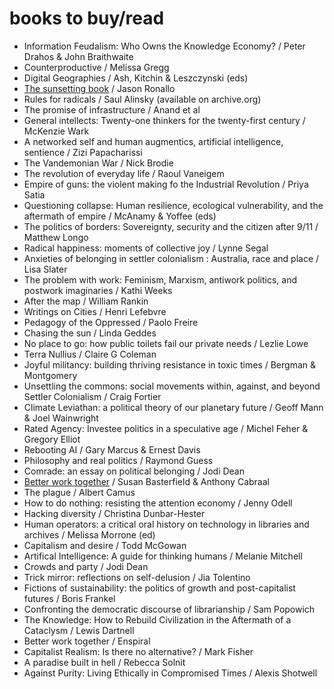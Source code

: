 # books to buy/read

* Information Feudalism: Who Owns the Knowledge Economy? / Peter Drahos & John Braithwaite
* Counterproductive / Melissa Gregg
* Digital Geographies / Ash, Kitchin & Leszczynski (eds)
* [The sunsetting book](https://ronallo.com/sunsetting-book/) / Jason Ronallo
* Rules for radicals / Saul Alinsky (available on archive.org)
* The promise of infrastructure / Anand et al
* General intellects: Twenty-one thinkers for the twenty-first century / McKenzie Wark
* A networked self and human augmentics, artificial intelligence, sentience / Zizi Papacharissi
* The Vandemonian War / Nick Brodie
* The revolution of everyday life / Raoul Vaneigem
* Empire of guns: the violent making fo the Industrial Revolution / Priya Satia
* Questioning collapse: Human resilience, ecological vulnerability, and the aftermath of empire / McAnamy & Yoffee (eds)
* The politics of borders: Sovereignty, security and the citizen after 9/11 / Matthew Longo
* Radical happiness: moments of collective joy / Lynne Segal
* Anxieties of belonging in settler colonialism : Australia, race and place / Lisa Slater
* The problem with work: Feminism, Marxism, antiwork politics, and postwork imaginaries / Kathi Weeks
* After the map / William Rankin
* Writings on Cities / Henri Lefebvre
* Pedagogy of the Oppressed / Paolo Freire
* Chasing the sun / Linda Geddes
* No place to go: how public toilets fail our private needs / Lezlie Lowe
* Terra Nullius / Claire G Coleman
* Joyful militancy: building thriving resistance in toxic times / Bergman & Montgomery
* Unsettling the commons: social movements within, against, and beyond Settler Colonialism / Craig Fortier
* Climate Leviathan: a political theory of our planetary future / Geoff Mann & Joel Wainwright
* Rated Agency: Investee politics in a speculative age / Michel Feher & Gregory Elliot
* Rebooting AI / Gary Marcus & Ernest Davis
* Philosophy and real politics / Raymond Guess
* Comrade: an essay on political belonging / Jodi Dean
* [Better work together](https://www.betterworktogether.co/buythebook) / Susan Basterfield & Anthony Cabraal
* The plague / Albert Camus
* How to do nothing: resisting the attention economy / Jenny Odell
* Hacking diversity / Christina Dunbar-Hester
* Human operators: a critical oral history on technology in libraries and archives / Melissa Morrone (ed)
* Capitalism and desire / Todd McGowan
* Artifical Intelligence: A guide for thinking humans / Melanie Mitchell
* Crowds and party / Jodi Dean
* Trick mirror: reflections on self-delusion / Jia Tolentino
* Fictions of sustainability: the politics of growth and post-capitalist futures / Boris Frankel
* Confronting the democratic discourse of librarianship / Sam Popowich
* The Knowledge: How to Rebuild Civilization in the Aftermath of a Cataclysm / Lewis Dartnell
* Better work together / Enspiral
* Capitalist Realism: Is there no alternative? / Mark Fisher
* A paradise built in hell / Rebecca Solnit
* Against Purity: Living Ethically in Compromised Times / Alexis Shotwell 
